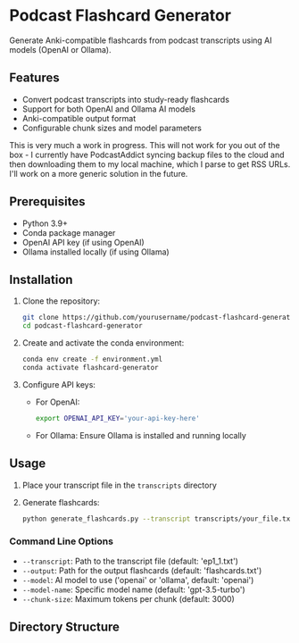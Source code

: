 # Podcast Flashcard Generator

Generate Anki-compatible flashcards from podcast transcripts using AI models (OpenAI or Ollama).

## Features

- Convert podcast transcripts into study-ready flashcards
- Support for both OpenAI and Ollama AI models
- Anki-compatible output format
- Configurable chunk sizes and model parameters

This is very much a work in progress. This will not work for you out of the box - I currently have PodcastAddict syncing backup files to the cloud and then downloading them to my local machine, which I parse to get RSS URLs. I'll work on a more generic solution in the future.

## Prerequisites

- Python 3.9+
- Conda package manager
- OpenAI API key (if using OpenAI)
- Ollama installed locally (if using Ollama)

## Installation

1. Clone the repository:
   ```bash
   git clone https://github.com/yourusername/podcast-flashcard-generator
   cd podcast-flashcard-generator
   ```

2. Create and activate the conda environment:
   ```bash
   conda env create -f environment.yml
   conda activate flashcard-generator
   ```

3. Configure API keys:
   - For OpenAI:
     ```bash
     export OPENAI_API_KEY='your-api-key-here'
     ```
   - For Ollama:
     Ensure Ollama is installed and running locally

## Usage

1. Place your transcript file in the `transcripts` directory

2. Generate flashcards:
   ```bash
   python generate_flashcards.py --transcript transcripts/your_file.txt --output output/flashcards.txt
   ```

### Command Line Options

- `--transcript`: Path to the transcript file (default: 'ep1_1.txt')
- `--output`: Path for the output flashcards (default: 'flashcards.txt')
- `--model`: AI model to use ('openai' or 'ollama', default: 'openai')
- `--model-name`: Specific model name (default: 'gpt-3.5-turbo')
- `--chunk-size`: Maximum tokens per chunk (default: 3000)

## Directory Structure
